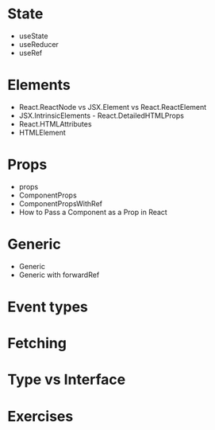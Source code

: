 # State

- useState
- useReducer
- useRef

# Elements

- React.ReactNode vs JSX.Element vs React.ReactElement
- JSX.IntrinsicElements - React.DetailedHTMLProps
- React.HTMLAttributes
- HTMLElement

# Props

- props
- ComponentProps
- ComponentPropsWithRef
- How to Pass a Component as a Prop in React

# Generic

- Generic
- Generic with forwardRef

# Event types

# Fetching

# Type vs Interface

# Exercises
